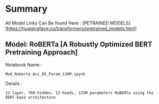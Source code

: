 # Summary
All Model Links Can Be found Here : [PETRAINED MODELS][https://huggingface.co/transformers/pretrained_models.html] 

## Model:  RoBERTa [A Robustly Optimized BERT Pretraining Approach]

  Notebook Name : 
  
    Mod_Roberta_Acc_85_Param_120M.ipynb

  Details : 
  
    12-layer, 768-hidden, 12-heads, 125M parameters RoBERTa using the BERT-base architecture
